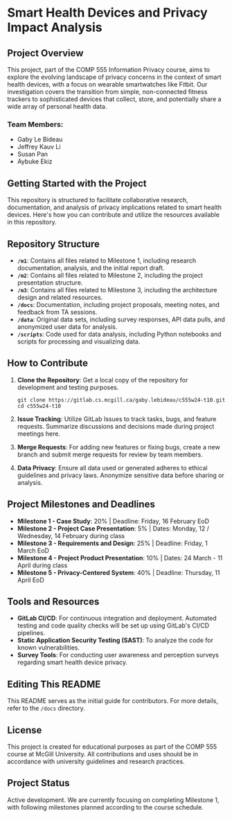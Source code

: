 # Smart Health Devices and Privacy Impact Analysis

## Project Overview

This project, part of the COMP 555 Information Privacy course, aims to explore the evolving landscape of privacy concerns in the context of smart health devices, with a focus on wearable smartwatches like Fitbit. Our investigation covers the transition from simple, non-connected fitness trackers to sophisticated devices that collect, store, and potentially share a wide array of personal health data.

### Team Members:
- Gaby Le Bideau
- Jeffrey Kauv Li
- Susan Pan
- Aybuke Ekiz

## Getting Started with the Project

This repository is structured to facilitate collaborative research, documentation, and analysis of privacy implications related to smart health devices. Here's how you can contribute and utilize the resources available in this repository.

## Repository Structure

- **`/m1`**: Contains all files related to Milestone 1, including research documentation, analysis, and the initial report draft.
- **`/m2`**: Contains all files related to Milestone 2, including the project presentation structure.
- **`/m3`**: Contains all files related to Milestone 3, including the architecture design and related resources.
- **`/docs`**: Documentation, including project proposals, meeting notes, and feedback from TA sessions.
- **`/data`**: Original data sets, including survey responses, API data pulls, and anonymized user data for analysis.
- **`/scripts`**: Code used for data analysis, including Python notebooks and scripts for processing and visualizing data.

## How to Contribute

1. **Clone the Repository**: Get a local copy of the repository for development and testing purposes.
    ```
    git clone https://gitlab.cs.mcgill.ca/gaby.lebideau/c555w24-t10.git
    cd c555w24-t10
    ```

2. **Issue Tracking**: Utilize GitLab Issues to track tasks, bugs, and feature requests. Summarize discussions and decisions made during project meetings here.

3. **Merge Requests**: For adding new features or fixing bugs, create a new branch and submit merge requests for review by team members.

4. **Data Privacy**: Ensure all data used or generated adheres to ethical guidelines and privacy laws. Anonymize sensitive data before sharing or analysis.

## Project Milestones and Deadlines

- **Milestone 1 - Case Study**: 20% | Deadline: Friday, 16 February EoD
- **Milestone 2 - Project Case Presentation**: 5% | Dates: Monday, 12 / Wednesday, 14 February during class
- **Milestone 3 - Requirements and Design**: 25% | Deadline: Friday, 1 March EoD
- **Milestone 4 - Project Product Presentation**: 10% | Dates: 24 March - 11 April during class
- **Milestone 5 - Privacy-Centered System**: 40% | Deadline: Thursday, 11 April EoD

## Tools and Resources

- **GitLab CI/CD**: For continuous integration and deployment. Automated testing and code quality checks will be set up using GitLab's CI/CD pipelines.
- **Static Application Security Testing (SAST)**: To analyze the code for known vulnerabilities.
- **Survey Tools**: For conducting user awareness and perception surveys regarding smart health device privacy.

## Editing This README

This README serves as the initial guide for contributors. For more details, refer to the `/docs` directory.


## License

This project is created for educational purposes as part of the COMP 555 course at McGill University. All contributions and uses should be in accordance with university guidelines and research practices.

## Project Status

Active development. We are currently focusing on completing Milestone 1, with following milestones planned according to the course schedule.
